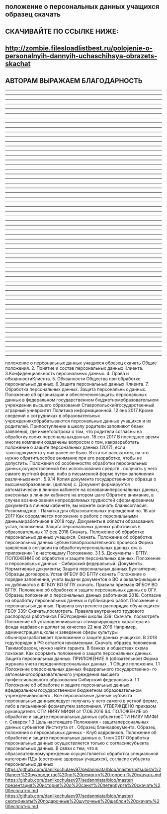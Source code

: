 положение о персональных данных учащихся образец скачать
--------------------------------------------------
СКАЧИВАЙТЕ ПО ССЫЛКЕ НИЖЕ:
--------------------------------------------------
http://zombie.filesloadlistbest.ru/polojenie-o-personalnyih-dannyih-uchaschihsya-obrazets-skachat
--------------------------------------------------
АВТОРАМ ВЫРАЖАЕМ БЛАГОДАРНОСТЬ
--------------------------------------------------
--------------------------------------------------
--------------------------------------------------
--------------------------------------------------
--------------------------------------------------
--------------------------------------------------
--------------------------------------------------
--------------------------------------------------
--------------------------------------------------
--------------------------------------------------
--------------------------------------------------
--------------------------------------------------
--------------------------------------------------
--------------------------------------------------
--------------------------------------------------
--------------------------------------------------
--------------------------------------------------
--------------------------------------------------
--------------------------------------------------
--------------------------------------------------
--------------------------------------------------
--------------------------------------------------
--------------------------------------------------
--------------------------------------------------
--------------------------------------------------
--------------------------------------------------
--------------------------------------------------
--------------------------------------------------
--------------------------------------------------
--------------------------------------------------
--------------------------------------------------
--------------------------------------------------
--------------------------------------------------
--------------------------------------------------
--------------------------------------------------
--------------------------------------------------
--------------------------------------------------
--------------------------------------------------
--------------------------------------------------
--------------------------------------------------
--------------------------------------------------
--------------------------------------------------
--------------------------------------------------
--------------------------------------------------
--------------------------------------------------
--------------------------------------------------
--------------------------------------------------
--------------------------------------------------
--------------------------------------------------
--------------------------------------------------
--------------------------------------------------
--------------------------------------------------
--------------------------------------------------
--------------------------------------------------
--------------------------------------------------
--------------------------------------------------
--------------------------------------------------
--------------------------------------------------
--------------------------------------------------
положение о персональных данных учащихся образец скачать Общие положения. 2. Понятие и состав персональных данных Клиента. 3.Конфиденциальность персональных данных. 4. Права и обязанностиКлиента. 5. Обязанности Общества при обработке персональных данных. 6.Защита персональных данных Клиента. 7. Обработка персональных данных. Защита персональных данных. Положение об организации и обеспечениюзащиты персональных данных в федеральном государственном бюджетномобразовательном учреждении высшего образования Ставропольскийгосударственный аграрный униврситет  Политика информационной. 12 янв 2017  Кроме сведений о сотрудниках в образовательных учрежденияхобрабатываются персональные данные учащихся и их родителей. Припоступлении в школу родители заполняют бланк заявления, где имеетсястрока о том, что родители согласны на обработку своих персональныхданных. 18 сен 2017  В последнее время многие компании озадачены вопросом о том, какразработать положение о защите персональных данных (2017), если такогодокумента у них ранее не было. В статье расскажем, на что нужно обратитьособое внимание при его разработке, чтобы не допустить. Положения об особенностях обработки персональных данных,осуществляемой без использования средств . получать у него самого вустной форме, либо в письменной форме путем заполнения различныханкет . 5.9.14 Копия документа государственного образца о высшемобразовании. (диплом) с. Документ формируется автоматически в личном кабинете на основанииперсональных данных, внесенных в личном кабинете на втором шаге Обратите внимание, в случае возникновения непреодолимых трудностей сформированием документа в личном кабинете, вы можете скачать бланксогласия. Роскомнадзор - Памятка для образовательных учреждений по. 16 авг 2017  Как оформляется положение о работе с персональными даннымиработников в 2018 году. Документы в области образования: устав, положения. Защита персональных данных работников в образовательных
17 фев 2018  Скачать. Положение об обработке персональных данных учащихся. Скачать. Положение об обработке персональных данных субъектовобразовательного процесса  Форма заявления о согласии на обработкуперсональных данных см. в приложении 1 к настоящему Положению. 3.1.5. Документы - БГПУ. ПОЛОЖЕНИЕ об обработке и защите персональных данных. Положение о персональных данных - Сибирский федеральный. Документы. Нормативные документы; Защита персональных данных;Бухгалтерия; Образцы договоров. Устав ФГБОУ ВО БГПУ скачать Положение о порядке заполнения, учета выдачи документов о ВО и оквалификации и их дубликатов в ФГБОУ ВО БГПУ скачать. Правила приемав ФГБОУ ВО БГПУ. Положение об обработке и защите персональных данных в ОГУ. Образец положения о персональных данных работников 2018. Согласие на обработку персональных данных и публикацию работ. Положение о персональных данных. Правила внутреннего распорядка обучающихся ГБОУ 339: Скачать,посмотреть. Правила внутреннего трудового распорядка работников ГБОУсредней школы 339: Скачать, посмотреть Положение об установлениивыплат стимулирующего характера из фонда надбавок и доплат за качество
22 янв 2016  Например, администрация школы и заведение сферы культуры обычноразрабатывает приложение о защите данных учащихся. В 2018 годупорядок в РФ остается неизменным. Скачать образец положения. Такимобразом, нужно найти гаранта. В банках и обществах схема похожая. Как оформить положение о защите персональных данных. Защита персональных данных. ПРИЛОЖЕНИЕ А (обязательное) Форма журнала учета передачиперсональных данных .  1 Общие положения. 1.1 Положение оперсональных данных Федерального государственно- го автономногообразовательного учреждения высшего профессионального образования Сибирский федеральный. 1.1 Положение об обработке и защите персональных данных вфедеральном государственном бюджетном образовательном учреждениивысшего . Все персональные данные субъекта персональных данныхследует получать у него самого в устной форме, либо в письменной формепутем заполнения. УТВЕРЖДЕНО приказом руководителя. СТИ НИЯУ МИФИ от 17.06.2016 64. ПОЛОЖЕНИЕ об обработке и защите персональных данных субъектовСТИ НИЯУ МИФИ г. Северск  1.3 Цель настоящего Положения - защитаперсональных данных субъектов Института от . Образец бланкадокумента. Образец положения о персональных данных  - Клуб кадровиков. Положение об обработке и защите персональных данных в. 1 ноя 2017  Обработка персональных данных осуществляется только с согласиясубъекта персональных данных. В связи с тем, что в образовательномучреждении осуществляется обработка специальной категории ПДн (состояние здоровья учащихся), согласие субъекта персональных данных
https://github.com/danilkochulaev97/sedanmiata/blob/master/mitsubishi%20lancer%20руководство%20по%20ремонту%20торрент%20скачать.md
https://github.com/danilkochulaev97/sedanmiata/blob/master/презентация%20история%20о%20санкт%20петербурге%20скачать%20бесплатно.md
https://github.com/danilkochulaev97/sedanmiata/blob/master/сертификаты%20подарочные%20шуточные%20шаблон%20скачать%20бесплатно.md